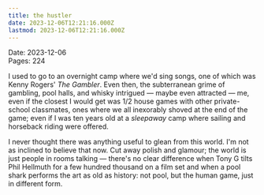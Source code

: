 ```yaml
---
title: the hustler
date: 2023-12-06T12:21:16.000Z
lastmod: 2023-12-06T12:21:16.000Z
---
```

Date: 2023-12-06\
Pages: 224

I used to go to an overnight camp where we'd sing songs, one of which was Kenny Rogers' *The Gambler*. Even then, the subterranean grime of gambling, pool halls, and whisky intrigued — maybe even attracted — me, even if the closest I would get was $1/$2 house games with other private-school classmates, ones where we all inexorably shoved at the end of the game; even if I was ten years old at a *sleepaway* camp where sailing and horseback riding were offered.

I never thought there was anything useful to glean from this world. I'm not as inclined to believe that now. Cut away polish and glamour; the world is just people in rooms talking — there's no clear difference when Tony G tilts Phil Hellmuth for a few hundred thousand on a film set and when a pool shark performs the art as old as history: not pool, but the human game, just in different form.
